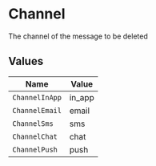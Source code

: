 # Channel

The channel of the message to be deleted


## Values

| Name           | Value          |
| -------------- | -------------- |
| `ChannelInApp` | in_app         |
| `ChannelEmail` | email          |
| `ChannelSms`   | sms            |
| `ChannelChat`  | chat           |
| `ChannelPush`  | push           |